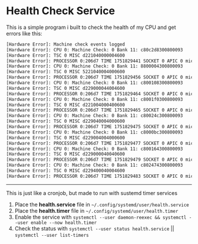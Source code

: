 # Health Check Service

This is a simple program i built to check the health of my CPU and get errors like this:

```bash
[Hardware Error]: Machine check events logged
[Hardware Error]: CPU 0: Machine Check: 0 Bank 11: c80c2d8300800093
[Hardware Error]: TSC 0 MISC d221040000004600
[Hardware Error]: PROCESSOR 0:206d7 TIME 1751829441 SOCKET 0 APIC 0 microcode 71a
[Hardware Error]: CPU 0: Machine Check: 0 Bank 11: 8800004300800093
[Hardware Error]: TSC 0 MISC 5221040004000600
[Hardware Error]: PROCESSOR 0:206d7 TIME 1751829456 SOCKET 0 APIC 0 microcode 71a
[Hardware Error]: CPU 0: Machine Check: 0 Bank 11: c800108300800093
[Hardware Error]: TSC 0 MISC d229000044004600
[Hardware Error]: PROCESSOR 0:206d7 TIME 1751829464 SOCKET 0 APIC 0 microcode 71a
[Hardware Error]: CPU 0: Machine Check: 0 Bank 11: c8001f0300800093
[Hardware Error]: TSC 0 MISC d221004000400600
[Hardware Error]: PROCESSOR 0:206d7 TIME 1751829465 SOCKET 0 APIC 0 microcode 71a
[Hardware Error]: CPU 0: Machine Check: 0 Bank 11: c80024c300800093
[Hardware Error]: TSC 0 MISC d229040004000600
[Hardware Error]: PROCESSOR 0:206d7 TIME 1751829475 SOCKET 0 APIC 0 microcode 71a
[Hardware Error]: CPU 0: Machine Check: 0 Bank 11: c8000bc300800093
[Hardware Error]: TSC 0 MISC d229004004000600
[Hardware Error]: PROCESSOR 0:206d7 TIME 1751829477 SOCKET 0 APIC 0 microcode 71a
[Hardware Error]: CPU 0: Machine Check: 0 Bank 11: c800164300800093
[Hardware Error]: TSC 0 MISC d229000040040600
[Hardware Error]: PROCESSOR 0:206d7 TIME 1751829479 SOCKET 0 APIC 0 microcode 71a
[Hardware Error]: CPU 0: Machine Check: 0 Bank 11: c802474300800093
[Hardware Error]: TSC 0 MISC d229400040004600
[Hardware Error]: PROCESSOR 0:206d7 TIME 1751829483 SOCKET 0 APIC 0 microcode 71a
```

---

This is just like a cronjob, but made to run with sustemd timer services

1. Place the **health.service** file in `~/.config/systemd/user/health.service`
2. Place the **health.timer** file in `~/.config/systemd/user/health.timer`
3. Enable the service with `systemctl --user daemon-reexec && systemctl --user enable --now health.timer`
4. Check the status with `systemctl --user status health.service` || `systemctl --user list-timers`
